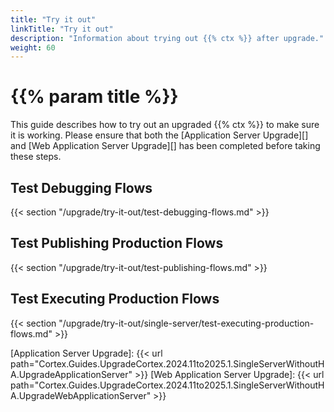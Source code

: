 ```yaml
---
title: "Try it out"
linkTitle: "Try it out"
description: "Information about trying out {{% ctx %}} after upgrade."
weight: 60
---
```


# {{% param title %}}

This guide describes how to try out an upgraded {{% ctx %}} to make sure it is working. Please ensure that both the [Application Server Upgrade][] and [Web Application Server Upgrade][] has been completed before taking these steps.

## Test Debugging Flows

{{< section "/upgrade/try-it-out/test-debugging-flows.md" >}}

## Test Publishing Production Flows

{{< section "/upgrade/try-it-out/test-publishing-flows.md" >}}

## Test Executing Production Flows

{{< section "/upgrade/try-it-out/single-server/test-executing-production-flows.md" >}}

[Application Server Upgrade]: {{< url path="Cortex.Guides.UpgradeCortex.2024.11to2025.1.SingleServerWithoutHA.UpgradeApplicationServer" >}}
[Web Application Server Upgrade]: {{< url path="Cortex.Guides.UpgradeCortex.2024.11to2025.1.SingleServerWithoutHA.UpgradeWebApplicationServer" >}}
